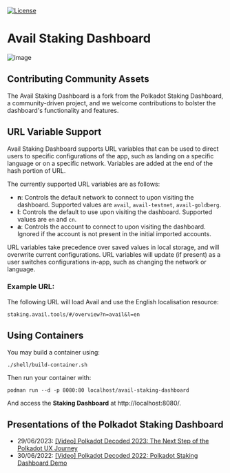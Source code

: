[![License](https://img.shields.io/badge/License-GPL3.0-blue.svg)](https://opensource.org/licenses/GPL-3.0)

# Avail Staking Dashboard

![image](https://github.com/availproject/avail-staking-dashboard/assets/15839293/29f683da-67bb-4f00-afee-467286ab8ece)

## Contributing Community Assets

The Avail Staking Dashboard is a fork from the Polkadot Staking Dashboard, a community-driven project, and we welcome contributions to bolster the dashboard's functionality and features.

## URL Variable Support

Avail Staking Dashboard supports URL variables that can be used to direct users to specific configurations of the app, such as landing on a specific language or on a specific network. Variables are added at the end of the hash portion of URL.

The currently supported URL variables are as follows:

- **n**: Controls the default network to connect to upon visiting the dashboard. Supported values are `avail`, `avail-testnet`, `avail-goldberg`.
- **l**: Controls the default to use upon visiting the dashboard. Supported values are `en` and `cn`.
- **a**: Controls the account to connect to upon visiting the dashboard. Ignored if the account is not present in the initial imported accounts.

URL variables take precedence over saved values in local storage, and will overwrite current configurations. URL variables will update (if present) as a user switches configurations in-app, such as changing the network or language.

### Example URL:

The following URL will load Avail and use the English localisation resource:

```
staking.avail.tools/#/overview?n=avail&l=en
```

## Using Containers

You may build a container using:

```
./shell/build-container.sh
```

Then run your container with:

```
podman run --d -p 8080:80 localhost/avail-staking-dashboard
```

<!-- markdown-link-check-disable -->

And access the **Staking Dashboard** at http://localhost:8080/.

## Presentations of the Polkadot Staking Dashboard

- 29/06/2023: [[Video] Polkadot Decoded 2023: The Next Step of the Polkadot UX Journey](https://www.youtube.com/watch?v=s78SZZ_ZA64)
- 30/06/2022: [[Video] Polkadot Decoded 2022: Polkadot Staking Dashboard Demo](https://youtu.be/H1WGu6mf1Ls)

